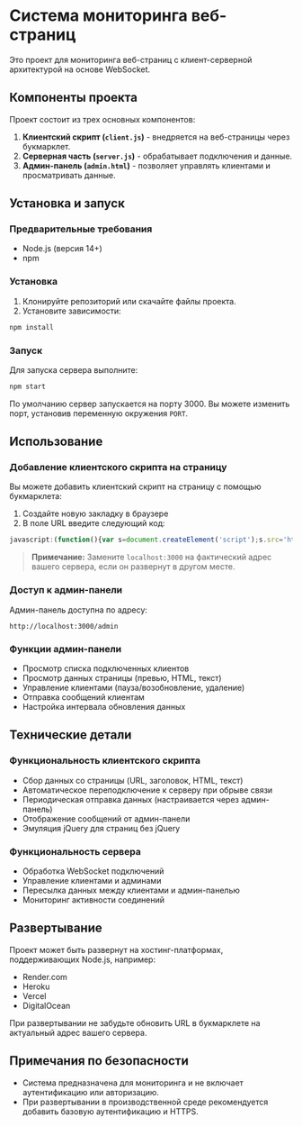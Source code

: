 # Система мониторинга веб-страниц

Это проект для мониторинга веб-страниц с клиент-серверной архитектурой на основе WebSocket.

## Компоненты проекта

Проект состоит из трех основных компонентов:

1. **Клиентский скрипт (`client.js`)** - внедряется на веб-страницы через букмарклет.
2. **Серверная часть (`server.js`)** - обрабатывает подключения и данные.
3. **Админ-панель (`admin.html`)** - позволяет управлять клиентами и просматривать данные.

## Установка и запуск

### Предварительные требования

- Node.js (версия 14+)
- npm

### Установка

1. Клонируйте репозиторий или скачайте файлы проекта.
2. Установите зависимости:

```bash
npm install
```

### Запуск

Для запуска сервера выполните:

```bash
npm start
```

По умолчанию сервер запускается на порту 3000. Вы можете изменить порт, установив переменную окружения `PORT`.

## Использование

### Добавление клиентского скрипта на страницу

Вы можете добавить клиентский скрипт на страницу с помощью букмарклета:

1. Создайте новую закладку в браузере
2. В поле URL введите следующий код:

```javascript
javascript:(function(){var s=document.createElement('script');s.src='http://localhost:3000/client.js';document.body.appendChild(s);})()
```

> **Примечание:** Замените `localhost:3000` на фактический адрес вашего сервера, если он развернут в другом месте.

### Доступ к админ-панели

Админ-панель доступна по адресу:

```
http://localhost:3000/admin
```

### Функции админ-панели

- Просмотр списка подключенных клиентов
- Просмотр данных страницы (превью, HTML, текст)
- Управление клиентами (пауза/возобновление, удаление)
- Отправка сообщений клиентам
- Настройка интервала обновления данных

## Технические детали

### Функциональность клиентского скрипта

- Сбор данных со страницы (URL, заголовок, HTML, текст)
- Автоматическое переподключение к серверу при обрыве связи
- Периодическая отправка данных (настраивается через админ-панель)
- Отображение сообщений от админ-панели
- Эмуляция jQuery для страниц без jQuery

### Функциональность сервера

- Обработка WebSocket подключений
- Управление клиентами и админами
- Пересылка данных между клиентами и админ-панелью
- Мониторинг активности соединений

## Развертывание

Проект может быть развернут на хостинг-платформах, поддерживающих Node.js, например:

- Render.com
- Heroku
- Vercel
- DigitalOcean

При развертывании не забудьте обновить URL в букмарклете на актуальный адрес вашего сервера.

## Примечания по безопасности

- Система предназначена для мониторинга и не включает аутентификацию или авторизацию.
- При развертывании в производственной среде рекомендуется добавить базовую аутентификацию и HTTPS. 